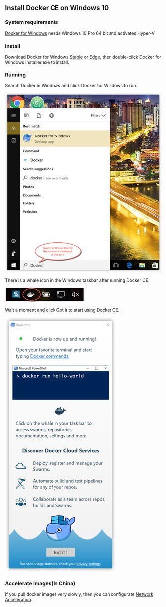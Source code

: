 ## Install Docker CE on Windows 10

### System requirements

[Docker for Windows](https://docs.docker.com/docker-for-windows/install/) needs Windows 10 Pro 64 bit and activates Hyper-V

### Install

Download Docker for Windows [Stable](https://download.docker.com/win/stable/Docker%20for%20Windows%20Installer.exe) or [Edge](https://download.docker.com/win/edge/Docker%20for%20Windows%20Installer.exe), then double-click Docker for Windows Installer.exe to install.

### Running

Search Docker in Windows and click Docker for Windows to run.

![](_images/install-win-docker-app-search.png)

There is a whale icon in the Windows taskbar after running Docker CE.

![](_images/install-win-taskbar-circle.png)

Wait a moment and click Got it to start using Docker CE.

![](_images/install-win-success-popup-cloud.png)

### Accelerate Images(In China)

If you pull docker images very slowly, then you can configurate [Network Acceleration](mirror.md).
